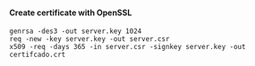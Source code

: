 #### Create certificate with OpenSSL
```
genrsa -des3 -out server.key 1024
req -new -key server.key -out server.csr 
x509 -req -days 365 -in server.csr -signkey server.key -out certifcado.crt
 ```
 
 

